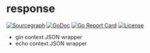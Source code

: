 # response
[![Sourcegraph](https://sourcegraph.com/github.com/BUGLAN/response/-/badge.svg?style=flat-square)](https://sourcegraph.com/github.com/BUGLAN/response?badge)
[![GoDoc](http://img.shields.io/badge/go-documentation-blue.svg?style=flat-square)](http://godoc.org/github.com/BUGLAN/response)
[![Go Report Card](https://goreportcard.com/badge/github.com/BUGLAN/response?style=flat-square)](https://goreportcard.com/report/github.com/labstack/echo)
[![License](http://img.shields.io/badge/license-mit-blue.svg?style=flat-square)](https://raw.githubusercontent.com/BUGLAN/response/master/LICENSE)

* gin context.JSON wrapper
* echo context.JSON wrapper
